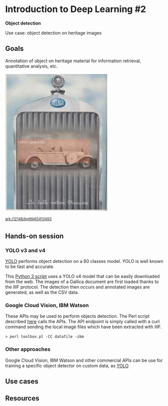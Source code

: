 # Introduction to Deep Learning #2
**Object detection**

Use case: object detection on heritage images 

## Goals 
Annotation of object on heritage material for information retrieval, quantitative analysis, etc.

![Object detection on engraving material](https://github.com/altomator/Introduction_to_Deep_Learning-2-Object_Detection/blob/main/images/objet.JPG)

<sup>[ark:/12148/bpt6k65413493](https://gallica.bnf.fr/ark:/12148/bpt6k65413493/f964.item)</sup>


## Hands-on session 

### YOLO v3 and v4
[YOLO](https://pjreddie.com/darknet/yolo/) performs object detection on a 80 classes model. YOLO is well known to be fast and accurate.

This [Python 3 script](https://github.com/altomator/Introduction_to_Deep_Learning-2-Object_Detection/blob/main/binder/object-detection-with-yolo.py) uses a YOLO v4 model that can be easily downloaded from the web. The images of a Gallica document are first loaded thanks to the IIIF protocol. The detection then occurs and annotated images are generated, as well as the CSV data. 




### Google Cloud Vision, IBM Watson 

These APIs may be used to perform objects detection. The Perl script described [here](https://github.com/altomator/Image_Retrieval) calls the APIs. The API endpoint is simply called with a curl command sending the local image files which have been extracted with IIIF.

```
> perl toolbox.pl -CC datafile -ibm
```


### Other approaches

Google Cloud Vision, IBM Watson and other commercial APIs can be use for training a specific object detector on custom data, as [YOLO](https://towardsdatascience.com/how-to-train-a-custom-object-detection-model-with-yolo-v5-917e9ce13208) 

## Use cases


## Resources

